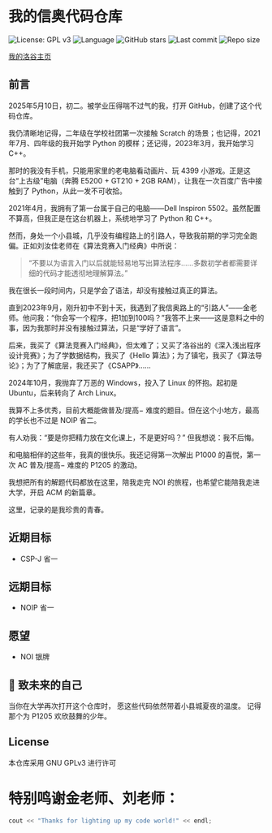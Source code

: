 # 我的信奥代码仓库

![License: GPL v3](https://img.shields.io/badge/License-GPLv3-blue.svg)
![Language](https://img.shields.io/badge/language-C%2B%2B-blue)
![GitHub stars](https://img.shields.io/github/stars/LINMOH/algo_code?style=social)
![Last commit](https://img.shields.io/github/last-commit/LINMOH/algo_code)
![Repo size](https://img.shields.io/github/repo-size/LINMOH/algo_code)

[我的洛谷主页](https://www.luogu.com.cn/user/1520652)

## 前言

2025年5月10日，初二。被学业压得喘不过气的我，打开 GitHub，创建了这个代码仓库。

我仍清晰地记得，二年级在学校社团第一次接触 Scratch 的场景；也记得，2021年7月、四年级的我开始学 Python 的模样；还记得，2023年3月，我开始学习 C++。

那时的我没有手机，只能用家里的老电脑看动画片、玩 4399 小游戏。正是这台“上古级”电脑（奔腾 E5200 + GT210 + 2GB RAM），让我在一次百度广告中接触到了 Python，从此一发不可收拾。

2021年4月，我拥有了第一台属于自己的电脑——Dell Inspiron 5502。虽然配置不算高，但我正是在这台机器上，系统地学习了 Python 和 C++。

然而，身处一个小县城，几乎没有编程路上的引路人，导致我前期的学习完全跑偏。正如刘汝佳老师在《算法竞赛入门经典》中所说：

> “不要以为语言入门以后就能轻易地写出算法程序……多数初学者都需要详细的代码才能透彻地理解算法。”

我在很长一段时间内，只是学会了语法，却没有接触过真正的算法。

直到2023年9月，刚升初中不到十天，我遇到了我信奥路上的“引路人”——金老师。他问我：“你会写一个程序，把1加到100吗？”我答不上来——这是意料之中的事，因为我那时并没有接触过算法，只是“学好了语言”。

后来，我买了《算法竞赛入门经典》，但太难了；又买了洛谷出的《深入浅出程序设计竞赛》；为了学数据结构，我买了《Hello 算法》；为了镇宅，我买了《算法导论》；为了了解底层，我还买了《CSAPP》……

2024年10月，我抛弃了万恶的 Windows，投入了 Linux 的怀抱。起初是 Ubuntu，后来转向了 Arch Linux。

我算不上多优秀，目前大概能做普及/提高− 难度的题目。但在这个小地方，最高的学长也不过是 NOIP 省二。

有人劝我：“要是你把精力放在文化课上，不是更好吗？”
但我想说：我不后悔。

和电脑相伴的这些年，我真的很快乐。我还记得第一次解出 P1000 的喜悦，第一次 AC 普及/提高− 难度的 P1205 的激动。

我想把所有的解题代码都放在这里，陪我走完 NOI 的旅程，也希望它能陪我走进大学，开启 ACM 的新篇章。

这里，记录的是我珍贵的青春。

## 近期目标

- CSP-J 省一

## 远期目标

- NOIP 省一

## 愿望

- NOI 银牌

## 🌌 致未来的自己

当你在大学再次打开这个仓库时，
愿这些代码依然带着小县城夏夜的温度。
记得那个为 P1205 欢欣鼓舞的少年。

## License

本仓库采用 GNU GPLv3 进行许可

# 特别鸣谢金老师、刘老师：

```C++
cout << "Thanks for lighting up my code world!" << endl;
```

